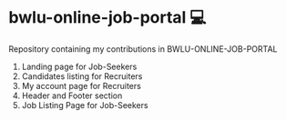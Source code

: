 # bwlu-online-job-portal 💻
Repository containing my contributions in BWLU-ONLINE-JOB-PORTAL

1. Landing page for Job-Seekers
2. Candidates listing for Recruiters
3. My account page for Recruiters
4. Header and Footer section
5. Job Listing Page for Job-Seekers

